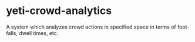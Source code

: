 # yeti-crowd-analytics
A system which analyzes crowd actions in specified space in terms of foot-falls, dwell times, etc.
